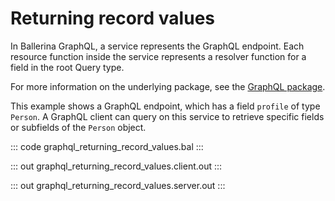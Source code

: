 # Returning record values

In Ballerina GraphQL, a service represents the GraphQL endpoint.
Each resource function inside the service represents a resolver function for a field in the root Query type.

For more information on the underlying package, see the
[GraphQL package](https://lib.ballerina.io/ballerina/graphql/latest/).

This example shows a GraphQL endpoint, which has a field `profile` of type `Person`.
A GraphQL client can query on this service to retrieve specific fields or subfields of the `Person` object.

::: code graphql_returning_record_values.bal :::

::: out graphql_returning_record_values.client.out :::

::: out graphql_returning_record_values.server.out :::